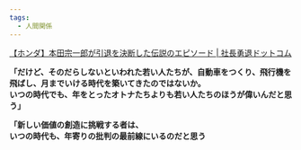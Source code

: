 ```yaml
---
tags:
  - 人間関係
---
```

[【ホンダ】本田宗一郎が引退を決断した伝説のエピソード | 社長勇退ドットコム](https://www.shacyoyutai.com/soichiro_honda/)


**「だけど、そのだらしないといわれた若い人たちが、自動車をつくり、飛行機を飛ばし、月までいける時代を築いてきたのではないか。  
いつの時代でも、年をとったオトナたちよりも若い人たちのほうが偉いんだと思う」**


**「新しい価値の創造に挑戦する者は、  
いつの時代も、年寄りの批判の最前線にいるのだと思う**